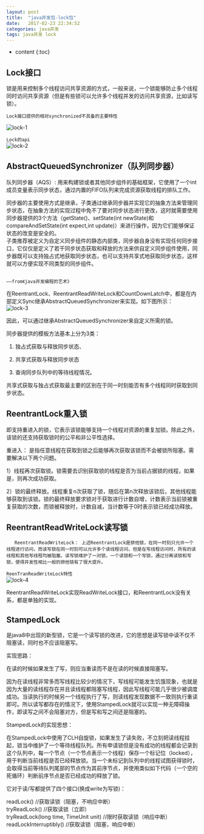 ```yaml
---
layout: post
title:  "java并发包-lock包"
date:   2017-02-23 22:34:52
categories: java并发
tags: java并发 lock 
---
```


* content
{:toc}

## Lock接口     

锁是用来控制多个线程访问共享资源的方式，一般来说，一个锁能够防止多个线程同时访问共享资源（但是有些锁可以允许多个线程并发的访问共享资源，比如读写锁）。





`Lock接口提供的相对synchronized﻿不具备的主要特性`  

![lock-1]({{"/css/pics/lock/lock-1.png"}})  

`Lock的api`  
![lock-2]({{"/css/pics/lock/lock-2.png"}}) 

## AbstractQueuedSynchronizer（队列同步器）

队列同步器（AQS）:  用来构建锁或者其他同步组件的基础框架，它使用了一个int成员变量表示同步状态，通过内置的FIFO队列来完成资源获取线程的排队工作。

同步器的主要使用方式是继承，子类通过继承同步器并实现它的抽象方法来管理同步状态，在抽象方法的实现过程中免不了要对同步状态进行更改，这时就需要使用同步器提供的3个方法（getState()、setState(int newState)和compareAndSetState(int expect,int update)）来进行操作，因为它们能够保证状态的改变是安全的。  
子类推荐被定义为自定义同步组件的静态内部类，同步器自身没有实现任何同步接口，它仅仅是定义了若干同步状态获取和释放的方法来供自定义同步组件使用，同步器既可以支持独占式地获取同步状态，也可以支持共享式地获取同步状态，这样就可以方便实现不同类型的同步组件。

                                                                         ——from《java并发编程的艺术》

在ReentrantLock、ReentrantReadWriteLock和CountDownLatch中，都是在内部定义Sync继承AbstractQueuedSynchronizer来实现。如下图所示：  
![lock-3]({{"/css/pics/lock/lock-3.png"}}) 


因此，可以通过继承AbstractQueuedSynchronizer来自定义所需的锁。

同步器提供的模板方法基本上分为3类：

1.  独占式获取与释放同步状态、

2.  共享式获取与释放同步状态

3.  查询同步队列中的等待线程情况。

共享式获取与独占式获取最主要的区别在于同一时刻能否有多个线程同时获取到同步状态。  

## ReentrantLock重入锁

 即支持重进入的锁，它表示该锁能够支持一个线程对资源的重复加锁。除此之外，该锁的还支持获取锁时的公平和非公平性选择。

 重进入： 是指任意线程在获取到锁之后能够再次获取该锁而不会被锁所阻塞。需要解决以下两个问题。

 1）线程再次获取锁。锁需要去识别获取锁的线程是否为当前占据锁的线程，如果是，则再次成功获取。

 2）锁的最终释放。线程重复n次获取了锁，随后在第n次释放该锁后，其他线程能够获取到该锁。锁的最终释放要求锁对于获取进行计数自增，计数表示当前锁被重复获取的次数，而锁被释放时，计数自减，当计数等于0时表示锁已经成功释放。

## ReentrantReadWriteLock读写锁​

       ReentrantReadWriteLock： 上述ReentrantLock是排他锁，在同一时刻只允许一个线程进行访问，而读写锁在同一时刻可以允许多个读线程访问，但是在写线程访问时，所有的读线程和其他写线程均被阻塞。读写锁维护了一对锁，一个读锁和一个写锁，通过分离读锁和写锁，使得并发性相比一般的排他锁有了很大提升。  

`ReenTranReadWriteLock特性`  
![lock-4]({{"/css/pics/lock/lock-4.png"}})   

ReentrantReadWriteLock实现ReadWriteLock接口，和ReentrantLock没有关系，都是单独的实现。



## StampedLock​
是java8中出现的新型锁，它是一个读写锁的改进，它的思想是读写锁中读不仅不阻塞读，同时也不应该阻塞写。

实现思路：

​在读的时候如果发生了写，则应当重读而不是在读的时候直接阻塞写。

因为在读线程非常多而写线程比较少的情况下，写线程可能发生饥饿现象，也就是因为大量的读线程存在并且读线程都阻塞写线程，因此写线程可能几乎很少被调度成功。当读执行的时候另一个线程执行了写，则读线程发现数据不一致则执行重读即可。所以读写都存在的情况下，使用StampedLock就可以实现一种无障碍操作，即读写之间不会阻塞对方，但是写和写之间还是阻塞的。

StampedLock的实现思想：

在StampedLock中使用了CLH自旋锁，如果发生了读失败，不立刻把读线程挂起，锁当中维护了一个等待线程队列。所有申请锁但是没有成功的线程都会记录到这个队列中，每一个节点（一个节点表示一个线程）保存一个标记位（locked），用于判断当前线程是否已经释放锁。当一个未标记到队列中的线程试图获得锁时，会取得当前等待队列尾部的节点作为其前序节点，并使用类似如下代码（一个空的死循环）判断前序节点是否已经成功的释放了锁。



它对于读/写都提供了四个接口(换成write为写锁)：

readLock()                             //获取读锁（阻塞，不响应中断）  
tryReadLock()                          //获取读锁（立即）  
tryReadLock(long time, TimeUnit unit)  //限时获取读锁（响应中断）  
readLockInterruptibly()                //获取读锁（阻塞，响应中断）  








